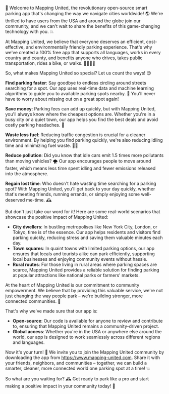 🚀 Welcome to Mapping United, the revolutionary open-source smart parking app that's changing the way we navigate cities worldwide! 🌎 We're thrilled to have users from the USA and around the globe join our community, and we can't wait to share the benefits of this game-changing technology with you. 💥

At Mapping United, we believe that everyone deserves an efficient, cost-effective, and environmentally friendly parking experience. That's why we've created a 100% free app that supports all languages, works in every country and county, and benefits anyone who drives, takes public transportation, rides a bike, or walks. 🚴‍♀️🚌💨

So, what makes Mapping United so special? Let us count the ways! 😊

**Find parking faster**: Say goodbye to endless circling around streets searching for a spot. Our app uses real-time data and machine learning algorithms to guide you to available parking spots nearby. 📍️ You'll never have to worry about missing out on a great spot again!

**Save money**: Parking fees can add up quickly, but with Mapping United, you'll always know where the cheapest options are. Whether you're in a busy city or a quiet town, our app helps you find the best deals and avoid costly parking headaches. 💸

**Waste less fuel**: Reducing traffic congestion is crucial for a cleaner environment. By helping you find parking quickly, we're also reducing idling time and minimizing fuel waste. 🚗💨

**Reduce pollution**: Did you know that idle cars emit 1.5 times more pollutants than moving vehicles? 🌪️ Our app encourages people to move around faster, which means less time spent idling and fewer emissions released into the atmosphere.

**Regain lost time**: Who doesn't hate wasting time searching for a parking spot? With Mapping United, you'll get back to your day quickly, whether that's meeting friends, running errands, or simply enjoying some well-deserved me-time. 🕰️

But don't just take our word for it! Here are some real-world scenarios that showcase the positive impact of Mapping United:

* **City dwellers**: In bustling metropolises like New York City, London, or Tokyo, time is of the essence. Our app helps residents and visitors find parking quickly, reducing stress and saving them valuable minutes each day.
* **Town squares**: In quaint towns with limited parking options, our app ensures that locals and tourists alike can park efficiently, supporting local businesses and enjoying community events without hassle.
* **Rural routes**: For those living in rural areas where parking spaces are scarce, Mapping United provides a reliable solution for finding parking at popular attractions like national parks or farmers' markets.

At the heart of Mapping United is our commitment to community empowerment. We believe that by providing this valuable service, we're not just changing the way people park – we're building stronger, more connected communities. 🌟

That's why we've made sure that our app is:

* **Open-source**: Our code is available for anyone to review and contribute to, ensuring that Mapping United remains a community-driven project.
* **Global access**: Whether you're in the USA or anywhere else around the world, our app is designed to work seamlessly across different regions and languages.

Now it's your turn! 🎉 We invite you to join the Mapping United community by downloading the app from https://www.mapping-united.com. Share it with your friends, neighbors, and communities – together, we can build a smarter, cleaner, more connected world one parking spot at a time! 💥

So what are you waiting for? 🕰️ Get ready to park like a pro and start making a positive impact in your community today! 💪